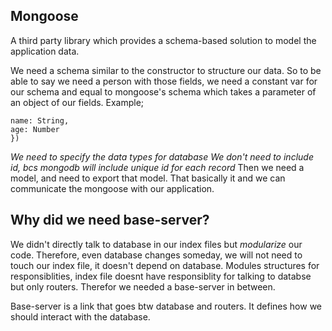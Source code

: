 ## Mongoose
A third party library which provides a schema-based solution to model the application data.

We need a schema similar to the constructor to structure our data.
So to be able to say we need a person with those fields, we need a constant var for our schema and equal to mongoose's schema which takes a parameter of an object of our fields. Example;
``` const PersonSchema = new mongoose.Schema({
name: String,
age: Number
})
``` 
*We need to specify the data types for database* 
*We don't need to include id, bcs mongodb will include unique id for each record*
Then we need a model, and need to export that model. That basically it and we can communicate the mongoose with our application.

## Why did we need base-server?
We didn't directly talk to database in our index files but *modularize* our code. Therefore, even database changes someday, we will not need to touch our index file, it doesn't depend on database. Modules structures for responsiblities, index file doesnt have responsiblity for talking to databse but only routers. Therefor we needed a base-server in between.

Base-server is a link that goes btw database and routers. It defines how we should interact with the database.

